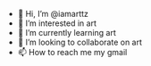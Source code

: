 - 👋 Hi, I’m @iamarttz
- 👀 I’m interested in art
- 🌱 I’m currently learning art
- 💞️ I’m looking to collaborate on art
- 📫 How to reach me my gmail

<!---
iamarttz/iamarttz is a ✨ special ✨ repository because its `README.md` (this file) appears on your GitHub profile.
You can click the Preview link to take a look at your changes.
--->
